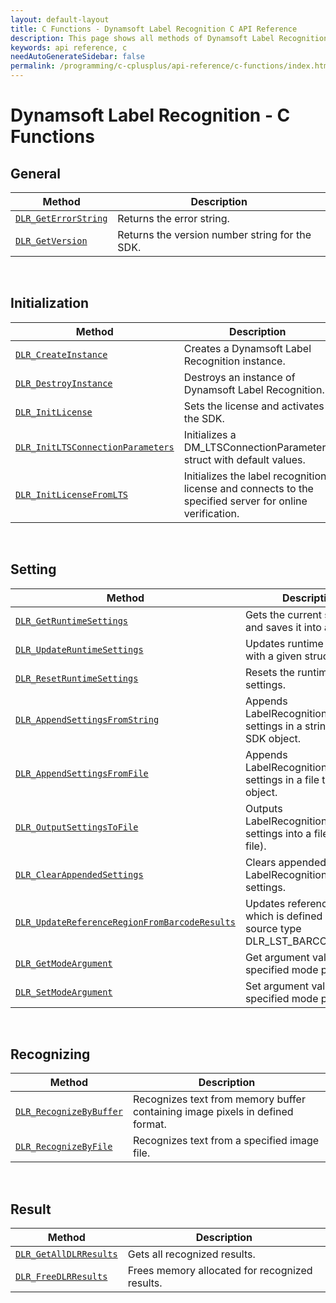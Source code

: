 ```yaml
---
layout: default-layout
title: C Functions - Dynamsoft Label Recognition C API Reference
description: This page shows all methods of Dynamsoft Label Recognition for C API Reference.
keywords: api reference, c
needAutoGenerateSidebar: false
permalink: /programming/c-cplusplus/api-reference/c-functions/index.html
---
```



# Dynamsoft Label Recognition - C Functions
  
## General
   
  | Method               | Description |
  |----------------------|-------------|
  | [`DLR_GetErrorString`](general.md#dlr_geterrorstring) | Returns the error string. |
  | [`DLR_GetVersion`](general.md#dlr_getversion) | Returns the version number string for the SDK. |
   
&nbsp; 

## Initialization
  
  | Method               | Description |
  |----------------------|-------------|
  | [`DLR_CreateInstance`](initialization.md#dlr_createinstance) | Creates a Dynamsoft Label Recognition instance. |
  | [`DLR_DestroyInstance`](initialization.md#dlr_destroyinstance) | Destroys an instance of Dynamsoft Label Recognition. |
  | [`DLR_InitLicense`](initialization.md#dlr_initlicense) | Sets the license and activates the SDK. |
  | [`DLR_InitLTSConnectionParameters`](initialization.md#dlr_initltsconnectionparameters) | Initializes a DM_LTSConnectionParameters struct with default values. |
  | [`DLR_InitLicenseFromLTS`](initialization.md#dlr_initlicensefromlts) | Initializes the label recognition license and connects to the specified server for online verification. |

&nbsp; 

## Setting

  | Method               | Description |
  |----------------------|-------------|
  | [`DLR_GetRuntimeSettings`](settings.md#dlr_getruntimesettings) | Gets the current settings and saves it into a struct. |
  | [`DLR_UpdateRuntimeSettings`](settings.md#dlr_updateruntimesettings) | Updates runtime settings with a given struct. |
  | [`DLR_ResetRuntimeSettings`](settings.md#dlr_resetruntimesettings) | Resets the runtime settings. |
  | [`DLR_AppendSettingsFromString`](settings.md#dlr_appendsettingsfromstring) | Appends LabelRecognitionParameter settings in a string to the SDK object. |
  | [`DLR_AppendSettingsFromFile`](settings.md#dlr_appendsettingsfromfile) | Appends LabelRecognitionParameter settings in a file to the SDK object. |
  | [`DLR_OutputSettingsToFile`](settings.md#dlr_outputsettingstofile) | Outputs LabelRecognitionParameter settings into a file (JSON file). |
  | [`DLR_ClearAppendedSettings`](settings.md#dlr_appendsettingsfromstring) | Clears appended LabelRecognitionParameter settings. |
  | [`DLR_UpdateReferenceRegionFromBarcodeResults`](settings.md#dlr_updatereferenceregionfrombarcoderesults) | Updates reference region which is defined with source type DLR_LST_BARCODE. |
  | [`DLR_GetModeArgument`](settings.md#dlr_getmodeargument) | Get argument value for the specified mode parameter. |
  | [`DLR_SetModeArgument`](settings.md#dlr_setmodeargument) | Set argument value for the specified mode parameter. |

&nbsp; 
   
## Recognizing
   
  | Method               | Description |
  |----------------------|-------------|
  | [`DLR_RecognizeByBuffer`](recognizing.md#dlr_recognizebybuffer) | Recognizes text from memory buffer containing image pixels in defined format. |
  | [`DLR_RecognizeByFile`](recognizing.md#dlr_recognizebyfile) | Recognizes text from a specified image file. |
   
&nbsp; 
   
## Result
   
  | Method               | Description |
  |----------------------|-------------|
  | [`DLR_GetAllDLRResults`](result.md#dlr_getalldlrresults) | Gets all recognized results. |
  | [`DLR_FreeDLRResults`](result.md#dlr_freedlrresults) | Frees memory allocated for recognized results. |
   
&nbsp; 

